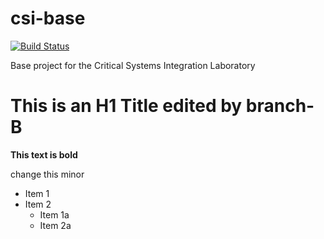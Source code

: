 # csi-base

[![Build Status](https://travis-ci.org/FTSRG-CSI/csi.svg?branch=master)](https://travis-ci.org/FTSRG-CSI/csi)

Base project for the Critical Systems Integration Laboratory


# This is an H1 Title edited by branch-B

**This text is bold**

change this minor

* Item 1 
* Item 2
  * Item 1a
  * Item 2a
